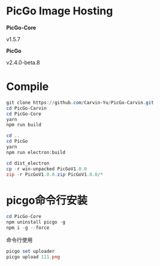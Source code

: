 # PicGo Image Hosting



**PicGo-Core**

v1.5.7

**PicGo**

v2.4.0-beta.8



# Compile

~~~powershell
git clone https://github.com/Carvin-Yu/PicGo-Carvin.git
cd PicGo-Carvin
cd PicGo-Core
yarn
npm run build

cd ..
cd PicGo
yarn
npm run electron:build

cd dist_electron
cp -r win-unpacked PicGoV1.0.0
zip -r PicGoV1.0.0.zip PicGoV1.0.0/*
~~~



# picgo命令行安装

~~~powershell
cd PicGo-Core
npm uninstall picgo -g
npm i -g --force
~~~



命令行使用

~~~powershell
picgo set uploader
picgo upload 111.png
~~~





